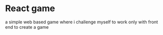 # React game

a simple web based game where i challenge myself to work only with front end to create a game

